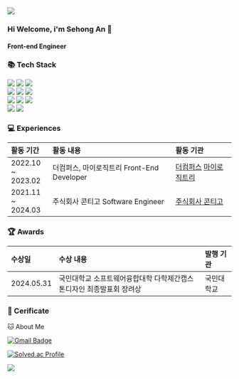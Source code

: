 <img src="https://capsule-render.vercel.app/api?type=waving&color=BDBDC8&height=150&section=header" />

### Hi Welcome, i'm Sehong An 👋

#### Front-end Engineer
<h3>📚 Tech Stack</h3>
 <p>
  <img src="https://img.shields.io/badge/html5-E34F26?style=for-the-badge&logo=html5&logoColor=white">
  <img src="https://img.shields.io/badge/css3-1572B6?style=for-the-badge&logo=css3&logoColor=white">
  <img src="https://img.shields.io/badge/Javascript-F7DF1E?style=for-the-badge&logo=javascript&logoColor=white">
  <br />
  <img src="https://img.shields.io/badge/react-61DAFB?style=for-the-badge&logo=react&logoColor=white">
  <img src="https://img.shields.io/badge/python-3776AB?style=for-the-badge&logo=python&logoColor=white">
  <img src="https://img.shields.io/badge/npm-CB3837?style=for-the-badge&logo=npm&logoColor=white">
  <br />
  <img src="https://img.shields.io/badge/styledcomponents-DB7093?style=for-the-badge&logo=styledcomponents&logoColor=white">
  <img src="https://img.shields.io/badge/MUI-007FFF?style=for-the-badge&logo=mui&logoColor=white">   
  <img src="https://img.shields.io/badge/axios-5A29E4?style=for-the-badge&logo=axios&logoColor=white">
  <br />
    <img src="https://img.shields.io/badge/-React%20Query-FF4154?style=for-the-badge&logo=react%20query&logoColor=white">
  <img src="https://img.shields.io/badge/vercel-%23F05033.svg?style=for-the-badge&logo=git&logoColor=white">
  
  
 </p>

<h3>💻 Experiences</h3>

 |활동 기간|활동 내용|활동 기관|
|:---|:---|:---|
|2022.10 ~ <br>2023.02|더컴퍼스, 마이로직트리 Front-End Developer|[더컴퍼스](https://www.the-compass.kr/) [마이로직트리](https://www.mylogictree.com/)|
|2021.11 ~ <br>2024.03|주식회사 콘티고 Software Engineer|[주식회사 콘티고](https://contigo.im/)|

<h3>🏆 Awards</h3>

 |수상일|수상 내용|발행 기관|
|:---|:---|:---|
|2024.05.31|국민대학교 소프트웨어융합대학 다학제간캡스톤디자인 최종발표회 장려상|국민대학교|

<h3>🪪 Cerificate</h3>

🐱 About Me

[![Gmail Badge](https://img.shields.io/badge/Gmail-d14836?style=flat-square&logo=Gmail&logoColor=white&link=mailto:ash49901@gmail.com)](ash49901@gmail.com)

[![Solved.ac Profile](http://mazassumnida.wtf/api/v2/generate_badge?boj=roel)](https://solved.ac/roel/)

<!--[![Top Langs](https://github-readme-stats.vercel.app/api/top-langs/?username=Roel4990)](https://github.com/anuraghazra/github-readme-stats)-->

<img src="https://capsule-render.vercel.app/api?type=waving&color=BDBDC8&height=150&section=footer" />


<!--
**Roel4990/Roel4990** is a ✨ _special_ ✨ repository because its `README.md` (this file) appears on your GitHub profile.

Here are some ideas to get you started:

- 🔭 I’m currently working on ...
- 🌱 I’m currently learning ...
- 👯 I’m looking to collaborate on ...
- 🤔 I’m looking for help with ...
- 💬 Ask me about ...
- 📫 How to reach me: ...
- 😄 Pronouns: ...
- ⚡ Fun fact: ...
-->

